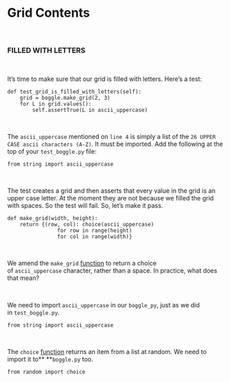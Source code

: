 Grid Contents
=============

 

### FILLED WITH LETTERS

 

It’s time to make sure that our grid is filled with letters. Here’s a test:

~~~~~~~~~~~~~~~~~~~~~~~~~~~~~~~~~~~~~~~~~~~~~~~~~~~~~~~~~~~~~~~~~~~~~~~~~~~~~~~~
def test_grid_is_filled_with_letters(self):
    grid = boggle.make_grid(2, 3)
    for L in grid.values():
        self.assertTrue(L in ascii_uppercase)
~~~~~~~~~~~~~~~~~~~~~~~~~~~~~~~~~~~~~~~~~~~~~~~~~~~~~~~~~~~~~~~~~~~~~~~~~~~~~~~~

 

The `ascii_uppercase` mentioned on `line 4` is simply a list of the `26 UPPER
CASE ascii characters (A-Z)`. It must be imported. Add the following at the top
of your `test_boggle.py` file:

~~~~~~~~~~~~~~~~~~~~~~~~~~~~~~~~~~~~~~~~~~~~~~~~~~~~~~~~~~~~~~~~~~~~~~~~~~~~~~~~
from string import ascii_uppercase
~~~~~~~~~~~~~~~~~~~~~~~~~~~~~~~~~~~~~~~~~~~~~~~~~~~~~~~~~~~~~~~~~~~~~~~~~~~~~~~~

 

The test creates a grid and then asserts that every value in the grid is an
upper case letter. At the moment they are not because we filled the grid with
spaces. So the test will fail. So, let’s make it pass.

~~~~~~~~~~~~~~~~~~~~~~~~~~~~~~~~~~~~~~~~~~~~~~~~~~~~~~~~~~~~~~~~~~~~~~~~~~~~~~~~
def make_grid(width, height):
    return {(row, col): choice(ascii_uppercase)
                for row in range(height)
                for col in range(width)}
~~~~~~~~~~~~~~~~~~~~~~~~~~~~~~~~~~~~~~~~~~~~~~~~~~~~~~~~~~~~~~~~~~~~~~~~~~~~~~~~

 

We amend
the `make_grid` [function](http://codeinstitute.wpengine.com/glossary/function/) to
return a choice of `ascii_uppercase` character, rather than a space. In
practice, what does that mean?

 

We need to import `ascii_uppercase` in our `boggle_py`, just as we did
in `test_boggle.py`.

~~~~~~~~~~~~~~~~~~~~~~~~~~~~~~~~~~~~~~~~~~~~~~~~~~~~~~~~~~~~~~~~~~~~~~~~~~~~~~~~
from string import ascii_uppercase
~~~~~~~~~~~~~~~~~~~~~~~~~~~~~~~~~~~~~~~~~~~~~~~~~~~~~~~~~~~~~~~~~~~~~~~~~~~~~~~~

 

The `choice` [function](http://codeinstitute.wpengine.com/glossary/function/) returns
an item from a list at random. We need to import it to** **`boggle.py` too.

~~~~~~~~~~~~~~~~~~~~~~~~~~~~~~~~~~~~~~~~~~~~~~~~~~~~~~~~~~~~~~~~~~~~~~~~~~~~~~~~
from random import choice
~~~~~~~~~~~~~~~~~~~~~~~~~~~~~~~~~~~~~~~~~~~~~~~~~~~~~~~~~~~~~~~~~~~~~~~~~~~~~~~~
